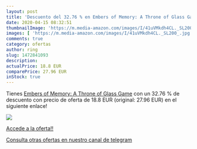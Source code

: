 ```yaml
---
layout: post
title: 'Descuento del 32.76 % en Embers of Memory: A Throne of Glass Game'
date: 2020-04-15 08:32:51
thumbnailImage: 'https://m.media-amazon.com/images/I/41uVMkdh4CL._SL200_.jpg'
images: [ 'https://m.media-amazon.com/images/I/41uVMkdh4CL._SL200_.jpg' ]
comments: true
category: ofertas
author: ring
slug: 1472841093
description:
actualPrice: 18.8 EUR
comparePrice: 27.96 EUR
inStock: true
---
```


Tienes [Embers of Memory: A Throne of Glass Game](https://www.amazon.com/dp/1472841093/?tag=redken08-20) con un 32.76 % de descuento con precio de oferta de 18.8 EUR (original: 27.96 EUR) en el siguiente enlace!

[![](https://m.media-amazon.com/images/I/41uVMkdh4CL._SL200_.jpg)](https://www.amazon.com/dp/1472841093/?tag=redken08-20)

[Accede a la oferta!!](https://www.amazon.com/dp/1472841093/?tag=redken08-20)

[Consulta otras ofertas en nuestro canal de telegram](https://t.me/s/ofertas25)
